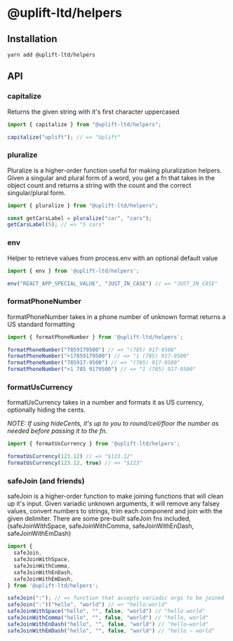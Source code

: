 # @uplift-ltd/helpers

## Installation

    yarn add @uplift-ltd/helpers

## API

### capitalize

Returns the given string with it's first character uppercased

```ts
import { capitalize } from "@uplift-ltd/helpers";

capitalize("uplift"); // => "Uplift"
```

### pluralize

Pluralize is a higher-order function useful for making pluralization helpers. Given a singular and plural form of a word, you get a fn that takes in the object count and returns a string with the count and the correct singular/plural form.

```ts
import { pluralize } from "@uplift-ltd/helpers";

const getCarsLabel = pluralize("car", "cars");
getCarsLabel(5); // => "5 cars"
```

### env

Helper to retrieve values from process.env with an optional default value

```ts
import { env } from '@uplift-ltd/helpers';

env("REACT_APP_SPECIAL_VALUE", "JUST_IN_CASE") // => "JUST_IN_CASE"
```

### formatPhoneNumber

formatPhoneNumber takes in a phone number of unknown format returns a US standard formatting

```ts
import { formatPhoneNumber } from '@uplift-ltd/helpers';

formatPhoneNumber("7859179500") // => "(785) 917-9500"
formatPhoneNumber("+17859179500") // => "1 (785) 917-9500"
formatPhoneNumber("785917-9500") // => "(785) 917-9500"
formatPhoneNumber("+1 785 9179500") // => "1 (785) 917-9500"
```

### formatUsCurrency

formatUsCurrency takes in a number and formats it as US currency, optionally hiding the cents.  

*NOTE: If using hideCents, it's up to you to round/ceil/floor the number as needed before passing it to the fn.*

```ts
import { formatUsCurrency } from '@uplift-ltd/helpers';

formatUsCurrency(123.12) // => "$123.12"
formatUsCurrency(123.12, true) // => "$123"
```

### safeJoin (and friends)

safeJoin is a higher-order function to make joining functions that will clean up it's input. Given variadic unknown arguments, it will remove any falsey values, convert numbers to strings, trim each component and join with the given delimiter. There are some pre-built safeJoin fns included, (safeJoinWithSpace, safeJoinWithComma, safeJoinWithEnDash, safeJoinWithEmDash)

```ts
import {
  safeJoin,
  safeJoinWithSpace,
  safeJoinWithComma,
  safeJoinWithEnDash,
  safeJoinWithEmDash,
} from '@uplift-ltd/helpers';

safeJoin(":"); // => function that accepts variadic args to be joined 
safeJoin(":")("hello", "world") // => "hello:world"
safeJoinWithSpace("hello", "", false, "world") // "hello world"
safeJoinWithComma("hello", "", false, "world") // "hello, world"
safeJoinWithEnDash("hello", "", false, "world") // "hello–world"
safeJoinWithEmDash("hello", "", false, "world") // "hello – world"
```

